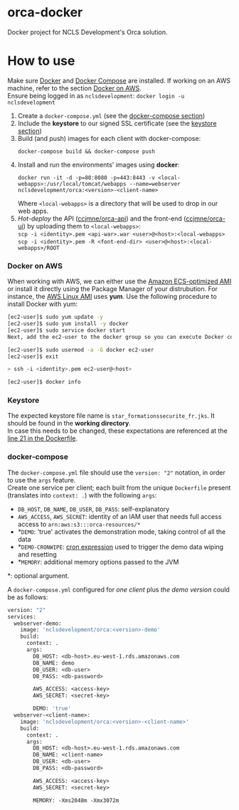 # orca-docker
Docker project for NCLS Development's Orca solution.

# How to use
Make sure [Docker](https://docs.docker.com/#components) and [Docker Compose](https://docs.docker.com/compose/install/#/install-docker-compose) are installed. If working on an AWS machine, refer to the section [Docker on AWS](//github.com/ccjmne/orca-docker/blob/master/README.md#docker-on-aws).  
Ensure being logged in as `nclsdevelopment`: `docker login -u nclsdevelopment`

1. Create a `docker-compose.yml` (see the [docker-compose section](//github.com/ccjmne/orca-docker/blob/master/README.md#docker-compose))
2. Include the **keystore** to our signed SSL certificate (see the [keystore section](//github.com/ccjmne/orca-docker/blob/master/README.md#keystore))
3. Build (and push) images for each client with docker-compose:  
   ```
   docker-compose build && docker-compose push
   ```
4. Install and run the environments' images using **docker**:
   ```
   docker run -it -d -p=80:8080 -p=443:8443 -v <local-webapps>:/usr/local/tomcat/webapps --name=webserver nclsdevelopment/orca:<version>-<client-name>
   ```
   Where `<local-webapps>` is a directory that will be used to drop in our web apps.
5. *Hot-deploy* the API ([ccjmne/orca-api](//github.com/ccjmne/first-aid-officers-maintenance-api)) and the front-end ([ccjmne/orca-ui](//github.com/ccjmne/first-aid-officers-maintenance-ui)) by uploading them to `<local-webapps>`:  
   `scp -i <identity>.pem <api-war>.war <user>@<host>:<local-webapps>`  
   `scp -i <identity>.pem -R <font-end-dir> <user>@<host>:<local-webapps>/ROOT`

### Docker on AWS

When working with AWS, we can either use the [Amazon ECS-optimized AMI](http://docs.aws.amazon.com/AmazonECS/latest/developerguide/ecs-optimized_AMI.html) or install it directly using the Package Manager of your distrubution. For instance, the [AWS Linux AMI](https://aws.amazon.com/amazon-linux-ami/) uses **yum**. Use the following procedure to install Docker with yum:
```sh
[ec2-user]$ sudo yum update -y
[ec2-user]$ sudo yum install -y docker
[ec2-user]$ sudo service docker start
Next, add the ec2-user to the docker group so you can execute Docker commands without using sudo. Note that you’ll have to log out and log back in for the settings to take effect:

[ec2-user]$ sudo usermod -a -G docker ec2-user
[ec2-user]$ exit

> ssh -i <identity>.pem ec2-user@<host>

[ec2-user]$ docker info
```

### Keystore
The expected keystore file name is `star_formationssecurite_fr.jks`. It should be found in the **working directory**.  
In case this needs to be changed, these expectations are referenced at the [line 21 in the Dockerfile](//github.com/ccjmne/orca-docker/blob/master/docker-compose/Dockerfile#L21).

### docker-compose
The `docker-compose.yml` file should use the `version: "2"` notation, in order to use the `args` feature.  
Create one service per client; each built from the unique `Dockerfile` present (translates into `context: .`) with the following `args`:

- `DB_HOST`, `DB_NAME`, `DB_USER`, `DB_PASS`: self-explanatory
- `AWS_ACCESS`, `AWS_SECRET`: identity of an IAM user that needs full access access to `arn:aws:s3:::orca-resources/*`
- \*`DEMO`: 'true' activates the demonstration mode, taking control of all the data
- \*`DEMO-CRONWIPE`: [cron expression](http://www.quartz-scheduler.org/documentation/quartz-2.2.x/tutorials/crontrigger.html#format) used to trigger the demo data wiping and resetting
- \*`MEMORY`: additional memory options passed to the JVM

\*: optional argument.

A `docker-compose.yml` configured for *one client* plus *the demo version* could be as follows:

```dockerfile
version: "2"
services:
  webserver-demo:
    image: 'nclsdevelopment/orca:<version>-demo'
    build:
      context: .
      args:
        DB_HOST: <db-host>.eu-west-1.rds.amazonaws.com
        DB_NAME: demo
        DB_USER: <db-user>
        DB_PASS: <db-password>

        AWS_ACCESS: <access-key>
        AWS_SECRET: <secret-key>

        DEMO: 'true'
  webserver-<client-name>:
    image: 'nclsdevelopment/orca:<version>-<client-name>'
    build:
      context: .
      args:
        DB_HOST: <db-host>.eu-west-1.rds.amazonaws.com
        DB_NAME: <client-name>
        DB_USER: <db-user>
        DB_PASS: <db-password>

        AWS_ACCESS: <access-key>
        AWS_SECRET: <secret-key>

        MEMORY: -Xms2048m -Xmx3072m
```
